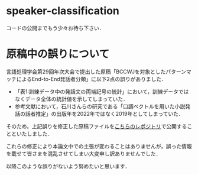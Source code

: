 # speaker-classification

コードの公開までもう少々お待ち下さい．

# 原稿中の誤りについて

言語処理学会第29回年次大会で提出した原稿「BCCWJを対象としたパターンマッチによるEnd-to-End発話者分類」に以下2点の誤りがありました．
- 「表1:訓練データ中の発話文の両端記号の統計」において，訓練データではなくデータ全体の統計値を示してしまっていた．
- 参考文献において，石川さんらの研究である「口調ベクトルを用いた小説発話の話者推定」の出版年を2022年ではなく2019年としてしまっていた．

そのため，上記誤りを修正した原稿ファイルを[こちらのレポジトリ](https://github.com/Zeni-Y/anlp2023-revised-paper)で公開することといたしました． 

これらの修正により本論文中での主張が変わることはありませんが，誤った情報を載せて皆さまを混乱させてしまい大変申し訳ありませんでした．

以降このような誤りがないよう努めたいと思います．
